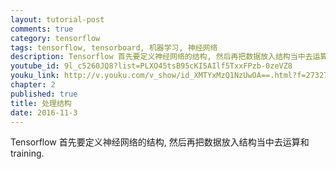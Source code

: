 ```yaml
---
layout: tutorial-post
comments: true
category: tensorflow
tags: tensorflow, tensorboard, 机器学习, 神经网络
description: Tensorflow 首先要定义神经网络的结构, 然后再把数据放入结构当中去运算和 training.
youtube_id: 9l_c5260JQ8?list=PLXO45tsB95cKI5AIlf5TxxFPzb-0zeVZ8
youku_link: http://v.youku.com/v_show/id_XMTYxMzQ1NzUwOA==.html?f=27327189&o=1
chapter: 2
published: true
title: 处理结构
date: 2016-11-3
---
```


Tensorflow 首先要定义神经网络的结构,
然后再把数据放入结构当中去运算和 training.
